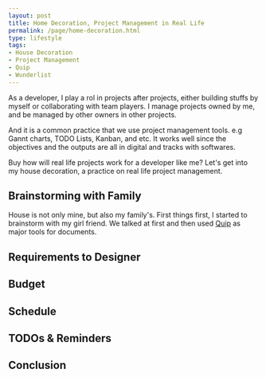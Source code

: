 ```yaml
---
layout: post
title: Home Decoration, Project Management in Real Life
permalink: /page/home-decoration.html
type: lifestyle
tags:
- House Decoration
- Project Management
- Quip
- Wunderlist
---
```


As a developer, I play a rol in projects after projects, either building stuffs by myself or collaborating with team players. I manage projects owned by me, and be managed by other owners in other projects.

And it is a common practice that we use project management tools. e.g Gannt charts, TODO Lists, Kanban, and etc. It works well since the objectives and the outputs are all in digital and tracks with softwares.

Buy how will real life projects work for a developer like me? Let's get into my house decoration, a practice on real life project management.

## Brainstorming with Family

House is not only mine, but also my family's. First things first, I started to brainstorm with my girl friend. We talked at first and then used [Quip](https://quip.com/) as major tools for documents.

## Requirements to Designer

## Budget

## Schedule

## TODOs & Reminders

## Conclusion
